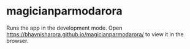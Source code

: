 # magicianparmodarora
Runs the app in the development mode.
Open https://bhavnisharora.github.io/magicianparmodarora/ to view it in the browser.
